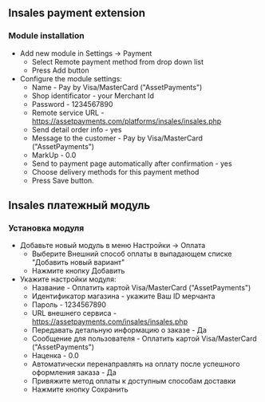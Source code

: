## Insales payment extension

### Module installation

* Add new module in Settings -> Payment 
  *  Select Remote payment method from drop down list
  *  Press Add button
* Configure the module settings:
  * Name - Pay by Visa/MasterCard ("AssetPayments")
  * Shop identificator - your Merchant Id
  * Password - 1234567890
  * Remote service URL - https://assetpayments.com/platforms/insales/insales.php
  * Send detail order info - yes
  * Message to the customer - Pay by Visa/MasterCard ("AssetPayments")
  * MarkUp - 0.0
  * Send to payment page automatically after confirmation - yes
  * Choose delivery methods for this payment method
  * Press Save button.
  
## Insales платежный модуль

### Установка модуля

* Добавьте новый модуль в меню Настройки -> Оплата 
  *  Выберите Внешний способ оплаты в выпадающем списке "Добавить новый вариант"
  *  Нажмите кнопку Добавить
* Укажите настройки модуля:
  * Название - Оплатить картой Visa/MasterCard ("AssetPayments")
  * Идентификатор магазина - укажите Ваш ID мерчанта
  * Пароль - 1234567890
  * URL внешнего сервиса - https://assetpayments.com/insales/insales.php
  * Передавать детальную информацию о заказе - Да
  * Сообщение для пользователя - Оплатить картой Visa/MasterCard ("AssetPayments")
  * Наценка - 0.0
  * Автоматически перенаправлять на оплату после успешного оформления заказа - Да
  * Привяжите метод оплаты к доступным способам доставки
  * Нажмите кнопку Сохранить
  
 
